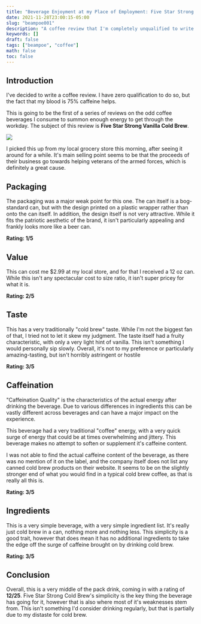 ```yaml
---
title: "Beverage Enjoyment at my Place of Employment: Five Star Strong Cold Brew"
date: 2021-11-28T23:00:15-05:00
slug: "beampoe001"
description: "A coffee review that I'm completely unqualified to write. How quaint."
keywords: []
draft: false
tags: ["beampoe", "coffee"]
math: false
toc: false
---
```


## Introduction

I've decided to write a coffee review. I have zero qualification to do so, but the fact that my blood is 75% caffeine helps.

This is going to be the first of a series of reviews on the odd coffee beverages I consume to summon enough energy to get through the workday. The subject of this review is **Five Star Strong Vanilla Cold Brew**. 

![](/images/fivestar.jpg)

I picked this up from my local grocery store this morning, after seeing it around for a while. It's main selling point seems to be that the proceeds of their business go towards helping veterans of the armed forces, which is definitely a great cause.

## Packaging

The packaging was a major weak point for this one. The can itself is a bog-standard can, but with the design printed on a plastic wrapper rather than onto the can itself. In addition, the design itself is not very attractive. While it fits the patriotic aesthetic of the brand, it isn't particularly appealing and frankly looks more like a beer can.

**Rating: 1/5**

## Value

This can cost me $2.99 at my local store, and for that I received a 12 oz can. While this isn't any spectacular cost to size ratio, it isn't super pricey for what it is.

**Rating: 2/5**

## Taste

This has a very traditionally "cold brew" taste. While I'm not the biggest fan of that, I tried not to let it skew my judgment. The taste itself had a fruity characteristic, with only a very light hint of vanilla. This isn't something I would personally sip slowly. Overall, it's not to my preference or particularly amazing-tasting, but isn't horribly astringent or hostile

**Rating: 3/5**

## Caffeination

"Caffeination Quality" is the characteristics of the actual energy after drinking the beverage. Due to various differences in ingredients this can be vastly different across beverages and can have a major impact on the experience.

This beverage had a very traditional "coffee" energy, with a very quick surge of energy that could be at times overwhelming and jittery. This beverage makes no attempt to soften or supplement it's caffeine content.

I was not able to find the actual caffeine content of the beverage, as there was no mention of it on the label, and the company itself does not list any canned cold brew products on their website. It seems to be on the slightly stronger end of what you would find in a typical cold brew coffee, as that is really all this is.

**Rating: 3/5**

## Ingredients

This is a very simple beverage, with a very simple ingredient list. It's really just cold brew in a can, nothing more and nothing less. This simplicity is a good trait, however that does mean it has no additional ingredients to take the edge off the surge of caffeine brought on by drinking cold brew.

**Rating: 3/5**

## Conclusion

Overall, this is a very middle of the pack drink, coming in with a rating of **12/25**. Five Star Strong Cold Brew's simplicity is the key thing the beverage has going for it, however that is also where most of it's weaknesses stem from. This isn't something I'd consider drinking regularly, but that is partially due to my distaste for cold brew.